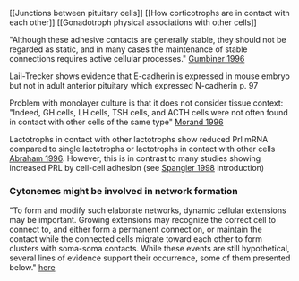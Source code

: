 [[Junctions between pituitary cells]]
[[How corticotrophs are in contact with each other]]
[[Gonadotroph physical associations with other cells]]

"Although these adhesive contacts are generally stable, they should not be regarded as static, and in many cases the maintenance of stable connections requires active  cellular processes." [Gumbiner 1996](https://www.cell.com/cell/fulltext/S0092-8674(00)81279-9?_returnURL=https%3A%2F%2Flinkinghub.elsevier.com%2Fretrieve%2Fpii%2FS0092867400812799%3Fshowall%3Dtrue)

Lail-Trecker shows evidence that E-cadherin is expressed in mouse embryo but not in adult anterior pituitary which expressed N-cadherin p. 97

Problem with monolayer culture is that it does not consider tissue context: "Indeed, GH cells, LH cells, TSH cells, and ACTH cells were not often found in contact with other cells of the same type" [Morand 1996](https://academic.oup.com/endo/article/137/8/3356/3037707?login=true)

Lactotrophs in contact with other lactotrophs show reduced Prl mRNA compared to single lactotrophs or lactotrophs in contact with other cells [Abraham 1996](https://academic.oup.com/endo/article/137/9/4050/2498692). However, this is in contrast to many studies showing increased PRL by cell-cell adhesion (see [Spangler 1998](https://onlinelibrary.wiley.com/doi/abs/10.1002/(SICI)1097-4652(199801)174:1%3C115::AID-JCP13%3E3.0.CO;2-E?casa_token=N7i_IuWURlIAAAAA:htoj0Bl9tgMAih1_AHPIHWaLOml8PmOefUbnmkZqfwByL6UzGG-MIJSHYG3L1WDy9mFS0BhsZeIUNQ) introduction)

### Cytonemes might be involved in network formation
"To form and modify such elaborate networks, dynamic cellular extensions may be important. Growing extensions may recognize the correct cell to connect to, and either form a permanent connection, or maintain the contact while the connected cells migrate toward each other to form clusters with soma-soma contacts. While these events are still hypothetical, several lines of evidence support their occurrence, some of them presented below." [here](https://www.sciencedirect.com/science/article/pii/S0016648019303910?via%3Dihub#b0110)